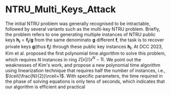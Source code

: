 # NTRU_Multi_Keys_Attack
The initial NTRU problem was generally recognised to be intractable, followed by several variants such as the multi-key NTRU problem. Briefly, the problem refers to one generating multiple instances of NTRU public keys $\mathbf{h_i} = \mathbf{{f_i}}/\mathbf{{g}}$ from the same denominato $\mathbf{{g}}$ different $\mathbf{{f}}$, the task is to recover private keys $\mathbf{{g}}$(thus $\mathbf{{f_i}}$) through these public key instances $\mathbf{{h_i}}$. At DCC 2023, Kim et al. proposed the first polynomial time algorithm to solve this problem, which requires $N$ instances in ring $\mathbb{Z}[x]/{(x^{N}-1)}$. We point out the weaknesses of Kim's work, and propose a new polynomial time algorithm using linearization technique that requires half the number of instances, i.e., $\lceil{\frac{N}{2}}\rceil+1$. With specific parameters, the time required in the phase of solving equations is only tens of seconds, which indicates that our algorithm is efficient and practical
